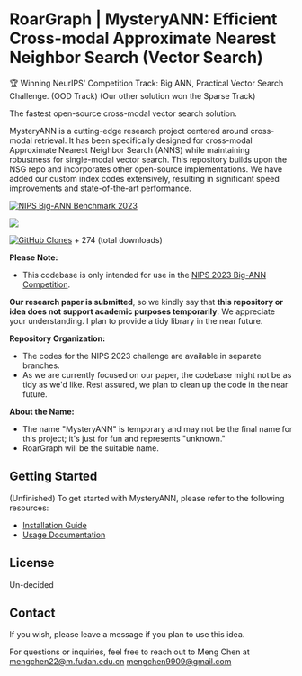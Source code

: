 # RoarGraph | MysteryANN: Efficient Cross-modal Approximate Nearest Neighbor Search (Vector Search)

🏆 Winning NeurIPS' Competition Track: Big ANN, Practical Vector Search Challenge. (OOD Track) (Our other solution won the Sparse Track)

The fastest open-source cross-modal vector search solution.


MysteryANN is a cutting-edge research project centered around cross-modal retrieval. It has been specifically designed for cross-modal Approximate Nearest Neighbor Search (ANNS) while maintaining robustness for single-modal vector search. This repository builds upon the NSG repo and incorporates other open-source implementations. We have added our custom index codes extensively, resulting in significant speed improvements and state-of-the-art performance.


[![NIPS Big-ANN Benchmark 2023](https://img.shields.io/badge/NIPS%20Big--ANN%20Benchmark-2023-blue)](https://big-ann-benchmarks.com/neurips23.html)

![](https://api.visitorbadge.io/api/VisitorHit?user=matchyc&repo=mysteryann&countColor=%237B1E7A)



[![GitHub Clones](https://img.shields.io/badge/dynamic/json?color=success&label=Clone&query=count&url=https://gist.githubusercontent.com/matchyc/daf1f1c1372416a529003f91b5562fdc/raw/clone.json&logo=github)](https://github.com/MShawon/github-clone-count-badge) + 274 (total downloads)






**Please Note:** 
- This codebase is only intended for use in the [NIPS 2023 Big-ANN Competition](https://big-ann-benchmarks.com/neurips23.html).
<!-- It also serves as the codebase for our **upcoming research paper**. Therefore, the code in this repository may undergo changes and enhancements as we refine our approach.-->
 **Our research paper is submitted**, so we kindly say that **this repository or idea does not support academic purposes temporarily**. We appreciate your understanding.
 I plan to provide a tidy library in the near future.

**Repository Organization:**
- The codes for the NIPS 2023 challenge are available in separate branches.
- As we are currently focused on our paper, the codebase might not be as tidy as we'd like. Rest assured, we plan to clean up the code in the near future.

**About the Name:**
- The name "MysteryANN" is temporary and may not be the final name for this project; it's just for fun and represents "unknown."
- RoarGraph will be the suitable name.

## Getting Started
(Unfinished)
To get started with MysteryANN, please refer to the following resources:

- [Installation Guide](link-to-installation-guide)
- [Usage Documentation](link-to-usage-documentation)

## License

Un-decided



## Contact
If you wish, please leave a message if you plan to use this idea.

For questions or inquiries, feel free to reach out to Meng Chen at
[mengchen22@m.fudan.edu.cn](mailto:mengchen22@m.fudan.edu.cn)
[mengchen9909@gmail.com](mailto:mengchen9909@gmail.com)



